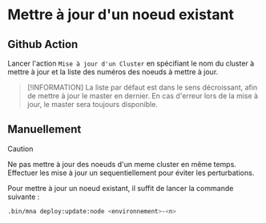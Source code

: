 # Mettre à jour d'un noeud existant

## Github Action

Lancer l'action `Mise à jour d'un Cluster` en spécifiant le nom du cluster à mettre à jour et la liste des numéros des noeuds à mettre à jour.

> [!INFORMATION]
> La liste par défaut est dans le sens décroissant, afin de mettre à jour le master en dernier. En cas d'erreur lors de la mise à jour, le master sera toujours disponible.

## Manuellement

> [!CAUTION]
> Ne pas mettre à jour des noeuds d'un meme cluster en même temps. Effectuer les mise à jour un sequentiellement pour éviter les perturbations.

Pour mettre à jour un noeud existant, il suffit de lancer la commande suivante :

```bash
.bin/mna deploy:update:node <environnement>-<n>
```
